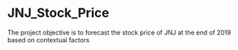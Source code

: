 # JNJ_Stock_Price
The project objective is to forecast the stock price of JNJ at the end of 2019 based on contextual factors

